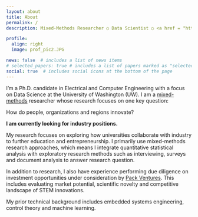 ```yaml
---
layout: about
title: About
permalink: /
description: Mixed-Methods Researcher ○ Data Scientist ○ <a href = "https://www.packvc.com/team/">Venture Fellow</a>

profile:
  align: right
  image: prof_pic2.JPG

news: false  # includes a list of news items
# selected_papers: true # includes a list of papers marked as "selected={true}"
social: true  # includes social icons at the bottom of the page
---
```


I’m a Ph.D. candidate in Electrical and Computer Engineering with a focus on Data Science at the University of Washington (UW). I am a <a href = "https://catalyst.harvard.edu/community-engagement/mmr/">mixed-methods</a> researcher whose research focuses on one key question: 

How do people, organizations and regions innovate? 

<b>I am currently looking for industry positions.</b>

My research focuses on exploring how universities collaborate with industry to further education and entrepreneurship. I primarily use mixed-methods research approaches, which means I integrate quantitative statistical analysis with exploratory research methods such as interviewing, surveys and document analysis to answer research question.

In addition to research, I also have experience performing due diligence on investment opportunities under consideration by <a href = "https://www.packvc.com">Pack Ventures</a>. This includes evaluating market potential, scientific novelty and competitive landscape of STEM innovations.

My prior technical background includes embedded systems engineering, control theory and machine learning. 
